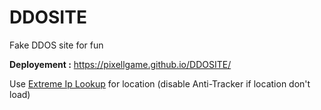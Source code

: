 # DDOSITE
Fake DDOS site for fun

**Deployement :** https://pixellgame.github.io/DDOSITE/

Use [Extreme Ip Lookup](https://extreme-ip-lookup.com) for location (disable Anti-Tracker if location don't load)
